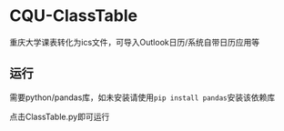 # CQU-ClassTable

重庆大学课表转化为ics文件，可导入Outlook日历/系统自带日历应用等  

## 运行  

需要python/pandas库，如未安装请使用`pip install pandas`安装该依赖库  

点击ClassTable.py即可运行
